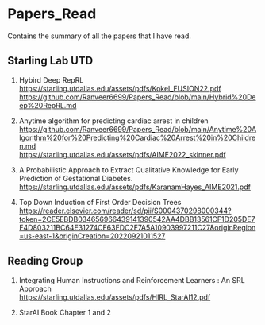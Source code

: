 # Papers_Read
Contains the summary of all the papers that I have read.

## Starling Lab UTD
1. Hybird Deep RepRL <br>
https://starling.utdallas.edu/assets/pdfs/Kokel_FUSION22.pdf <br>
https://github.com/Ranveer6699/Papers_Read/blob/main/Hybrid%20Deep%20RepRL.md

2. Anytime algorithm for predicting cardiac arrest in children <br>
https://github.com/Ranveer6699/Papers_Read/blob/main/Anytime%20Algorithm%20for%20Predicting%20Cardiac%20Arrest%20in%20Children.md <br>
https://starling.utdallas.edu/assets/pdfs/AIME2022_skinner.pdf

3. A Probabilistic Approach to Extract Qualitative Knowledge for Early Prediction of Gestational Diabetes. <br>
https://starling.utdallas.edu/assets/pdfs/KaranamHayes_AIME2021.pdf

4. Top Down Induction of First Order Decision Trees <br>
https://reader.elsevier.com/reader/sd/pii/S0004370298000344?token=2CE5EBDB034656966439141390542AA4DBB13561CF1D205DE7F4D803211BC64E31274CF63FDC2F7A5A10903997211C27&originRegion=us-east-1&originCreation=20220921011527

## Reading Group
1. Integrating Human Instructions and Reinforcement Learners : An
SRL Approach <br>
https://starling.utdallas.edu/assets/pdfs/HIRL_StarAI12.pdf

3. StarAI Book 
Chapter 1 and 2

